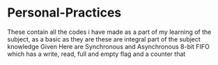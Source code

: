 # Personal-Practices
These contain all the codes i have made as a part of my learning of the subject, as a basic as they are these are integral part of the subject knowledge
Given Here are Synchronous and Asynchronous 8-bit FIFO which has a write, read, full and empty flag and a counter that 
